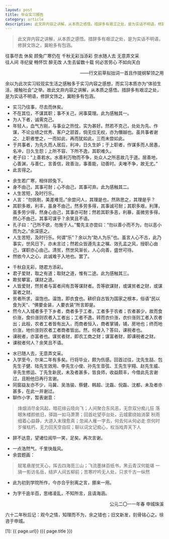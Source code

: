 ```yaml
---
layout: post
title: 毕业实习报告
category: article
description: 此文弃内容之讲解，从本质之感悟。措辞多有艰涩之处，是为实话不明语，修辞文饰之，冀盼多有包涵。
---
```


<blockquote>此文弃内容之讲解，从本质之感悟。措辞多有艰涩之处，是为实话不明语，修辞文饰之，冀盼多有包涵。</blockquote>

往事尽去 休矣 顾兔广寒仍在 千秋无彩当添彩 奈水随人去 无意弄文采  
往人间 寻纪叟 畅怀饮 醉无改 人生去留数十载 何必苦劳心 不如向天白  
<p align="right">——行文前草拟拙词一首且作提纲挈领之用</p>
余以为此次实习较现实生活之感触多于实习内容之感想，而实习本质亦为“体验生活，接触社会”之举。故此文弃内容之讲解，从本质之感悟。措辞多有艰涩之处，是为实话不明语，修辞文饰之，冀盼多有包涵。  
<ul>
	<li>实习乃往事，尽去而休矣。</li>
	<li>不在其位，不谋其职；事不关己，闲事莫理。此为感触其一。</li>
	<li>为人下者，诚需克己。</li>
	<li>年轻人，血气方刚，与事业之热忱，实为甚好。然若不克己，处处为先、作谋，不论业绩之优秀、客户之颔首，倘无位无权，亦为僭越也。虽共事者谢之、上职者誉之，一而如此，再而犹如此，三而未尝如此。</li>
	<li>于共事者，为先久而人居后，利冲，日久生妒；于上职者，作谋多而人居愚，名冲，日久生怨；上所不容、下所不逸，其职难久。</li>
	<li>老子曰：“上善若水。水善利万物而不争，处众人之所恶故几于道。居善地，心善渊，与善仁，言善信，政善治，事善能，动善时。夫唯不争，故无尤。”</li>
	<li>此言得之。</li>
</ul>
<ul>
	<li>余生若广寒，相伴顾兔下。</li>
	<li>身不由己，其事可耐；心不由己，其事可弃。此为感触其二。</li>
	<li>人生苦短，及时行乐。</li>
	<li>人言：“勿挑剔，美差难觅。”余尝问人，其理是也，然熟思之，其理是乎？</li>
	<li>其职多艰，利丰，虽身不由己，然多劳多得，其事诚可耐；其职多艰，利薄，虽多劳少得，然身心由己，其事亦可耐；然若其职多恶，利暴，虽微劳多得，然心不由己，其事可谋乎？余笑且不语。</li>
	<li>孔子曰：“己所不欲，勿施于人。”蜀先主亦尝曰：“勿以善小而不为，勿以恶小而为之。”余深感之。</li>
	<li>人生苦短，及时行乐。何谓“乐”？余以为“助人为乐”也。虽言人心不古，此乃事实，世风日下，亦未言过；然若众皆遵先主之嘱、效孔孟之风，授职心由己，谋职亦心由己。清贫，然世风渐长，人心向善，盛世可待。</li>
	<li>然依今人之心，此诚难于入地也。罢了。</li>
</ul>
<ul>
	<li>千秋自无彩，随君方添彩。</li>
	<li>君子爱财，取之有道；取财之道，惟有二途。此为感触其三。</li>
	<li>欺贫攀富，谋财之道。</li>
	<li>人皆爱财，然贫者与富者间有吾等谋财者。吾等欲谋财，或谋贫者之财，或谋富者之财。</li>
	<li>贫者所求，温饱也。温饱，即衣食也。耕织自古皆为国家之根本，俗语“民以食为天”、“佛要金装，人要衣装”所言即是。</li>
	<li>然今人入城者多于下乡者，商者多于工者，工者多于农者；农者甚少，故而食价涨，食价涨则农者入工者出；工者不逸，转而衣价涨，衣价涨则工者入农者出；此般，农者工者皆有出入，而商者恒入，商者掌铺，铺，房地也；终而地价涨，地价涨则农者工者商者皆出。然，何者入？答曰，课税者也。</li>
	<li>课税者，亦富者也。谋贫者财，即农工商之财；谋富者财，即课税者之财。</li>
	<li>课税者何人？余笑且不语。</li>
</ul>
<ul>
	<li>水已随人去，无意弄文采。</li>
	<li>入学至今，尔来二年有多矣。行将毕业，颇为伤感。回首过往，沈先生喆、包先生子健、陆先生效用、李先生小俊、孙先生音弦、王先生宇翔、赵先生威、辛先生修运、丁先生新民，未及者甚多，皆良师，收益颇丰，今借此先言谢过，且盼他日再行言谢。</li>
	<li>同窗益友亦不少，马冀、吴浩骏、蔡健、韩超、沈磊、倪磊、沈都，未及者亦甚多，在此一并谢过。</li>
	<li>聊作小字，暂表谢意：</li>
</ul>
<blockquote>烽烟消尽金风起，暗花绯云晓向飞；人间聚合东风恶，无奈双分痴儿狂
落眼朱楼颜依旧，驿路一如马萧萧；回首屹望亭台处，云城雾绕始消蒙
秋雨细着心益静，大道入末理愈真；忽闻人雁一字去，何去何从何必走
奈何时岁催枯朽，无力回天空自叹；聊以词文记痴心，权当戏弄天下人</blockquote>
<ul>
	<li>辞不达意，望诸位阅毕一笑，足矣。再次言谢。</li>
</ul>
<ul>
	<li>一点浩然气，千里快哉风。</li>
	<li>余尝题画：</li>
</ul>
<blockquote>赋笔悬崖忧天心，挥去四海觅三山；飞流墨抹百纸书，黑云青汉何能堪
一骑一影访名岳，结庐人间五柳前；苦寒咛吟无人处，只求千古一纵然</blockquote>
<ul>
	<li>此为初到学院所作，今亦合乎别离之言，挪来一用。</li>
</ul>
<ul>
	<li>为字千逾半百，思绪凌乱，不知所言，且请海涵。</li>
</ul>
<p align="right">公元二〇一一年春
申城珠溪</p>
<p align="left">六十二年秋后记：观今之情，知理而不为，余之错也；旧文新发，刻骨铭心之。徐咨于申城。</p>




[Shy07]:    http://git.shy07.com  "Shy07"
[1]:    {{ page.url}}  ({{ page.title }})
